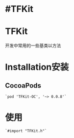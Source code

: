 #TFKit
=======
# TFKit
开发中常用的一些基类以方法

# Installation安装
##  CocoaPods

    `pod 'TFKit-OC', '~> 0.0.8'`

# 使用
    `#import "TFKit.h"`

